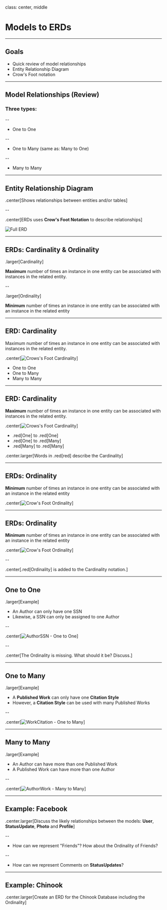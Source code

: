class: center, middle

# Models to ERDs

---

## Goals

- Quick review of model relationships
- Entity Relationship Diagram
- Crow's Foot notation

---


## Model Relationships (Review)                                                        

### Three types:                                                  

--

- One to One

--

- One to Many (same as: Many to One)

--

- Many to Many

---

## Entity Relationship Diagram

.center[Shows relationships between entities and/or tables]

--

.center[ERDs uses **Crow's Foot Notation** to describe relationships]

![Full ERD](AuthorWorkCitationSSN.jpg)

---

## ERDs: Cardinality & Ordinality

.larger[Cardinality]

**Maximum** number of times an instance in one entity can be associated with instances in the related entity.

--

.larger[Ordinality]

**Minimum** number of times an instance in one entity can be associated with an instance in the related entity


---

## ERD: Cardinality

Maximum number of times an instance in one entity can be associated with instances in the related entity.

.center[![Crows's Foot Cardinality](crowsfoot-cardinality.png)]

- One to One
- One to Many
- Many to Many

---

## ERD: Cardinality

**Maximum** number of times an instance in one entity can be associated with instances in the related entity.

.center[![Crows's Foot Cardinality](crowsfoot-cardinality.png)]

- .red[One] to .red[One]
- .red[One] to .red[Many]
- .red[Many] to .red[Many]

.center.larger[Words in .red[red] describe the Cardinality]

---

## ERDs: Ordinality


**Minimum** number of times an instance in one entity can be associated with an instance in the related entity


.center[![Crow's Foot Ordinality](crowsfoot-ordinality.png)]

---

## ERDs: Ordinality


**Minimum** number of times an instance in one entity can be associated with an instance in the related entity


.center[![Crow's Foot Ordinality](crowsfoot-ordinality-red.png)]

--

.center[.red[Ordinality] is added to the Cardinality notation.]

---

## One to One

.larger[Example]

- An Author can only have one SSN
- Likewise, a SSN can only be assigned to one Author

--

.center[![AuthorSSN - One to One](AuthorSSN1to1.jpg)]

--

.center[The Ordinality is missing. What should it be? Discuss.]

---

## One to Many                                                         

.larger[Example]

- A **Published Work** can only have one **Citation Style**
- However, a **Citation Style** can be used with many Published Works

--

.center[![WorkCitation - One to Many](WorkCitationOnetoMany.jpg)]

---

## Many to Many

.larger[Example]

- An Author can have more than one Published Work
- A Published Work can have more than one Author

--

.center[![AuthorWork - Many to Many](AuthorWorkManytoMany.jpg)]

---                                                                             

## Example: Facebook

.center.larger[Discuss the likely relationships between the models: **User**, **StatusUpdate**, **Photo** and **Profile**]

--

- How can we represent "Friends"? How about the Ordinality of Friends?

--

- How can we represent Comments on **StatusUpdates**?

---

## Example: Chinook

.center.larger[Create an ERD for the Chinook Database including the Ordinality]
